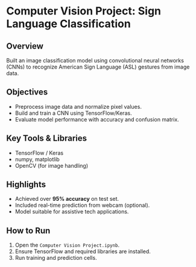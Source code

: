 # Computer Vision Project: Sign Language Classification

## Overview
Built an image classification model using convolutional neural networks (CNNs) to recognize American Sign Language (ASL) gestures from image data.

## Objectives
- Preprocess image data and normalize pixel values.
- Build and train a CNN using TensorFlow/Keras.
- Evaluate model performance with accuracy and confusion matrix.

## Key Tools & Libraries
- TensorFlow / Keras
- numpy, matplotlib
- OpenCV (for image handling)

## Highlights
- Achieved over **95% accuracy** on test set.
- Included real-time prediction from webcam (optional).
- Model suitable for assistive tech applications.

## How to Run
1. Open the `Computer Vision Project.ipynb`.
2. Ensure TensorFlow and required libraries are installed.
3. Run training and prediction cells.

